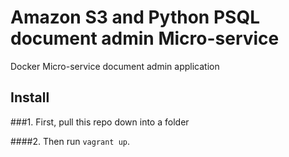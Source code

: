 # Amazon S3 and Python PSQL document admin Micro-service
Docker Micro-service document admin application

## Install

###1.
First, pull this repo down into a folder

####2.
Then run `vagrant up`.
